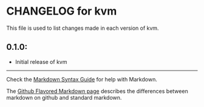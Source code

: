 # CHANGELOG for kvm

This file is used to list changes made in each version of kvm.

## 0.1.0:

* Initial release of kvm

- - - 
Check the [Markdown Syntax Guide](http://daringfireball.net/projects/markdown/syntax) for help with Markdown.

The [Github Flavored Markdown page](http://github.github.com/github-flavored-markdown/) describes the differences between markdown on github and standard markdown.
